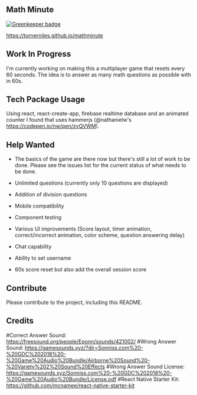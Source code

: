 ## Math Minute

[![Greenkeeper badge](https://badges.greenkeeper.io/turnerniles/mathminute.svg)](https://greenkeeper.io/)

https://turnerniles.github.io/mathminute

## Work In Progress

I'm currently working on making this a multiplayer game that resets every 60 seconds. The idea is to answer as many math questions as possible with in 60s.

## Tech Package Usage

Using react, react-create-app, firebase realtime database and an animated counter I found that uses hammerjs (@nathanielw's https://codepen.io/nw/pen/zvQVWM).

## Help Wanted

- The basics of the game are there now but there's still a lot of work to be done. Please see the issues list for the current status of what needs to be done.

- Unlimited questions (currently only 10 questions are displayed)
- Addition of division questions
- Mobile compatibility
- Component testing
- Various UI improvements (Score layout, timer animation, correct/incorrect animation, color scheme, question answering delay)
- Chat capability
- Ability to set username
- 60s score reset but also add the overall session score

## Contribute

Please contribute to the project, including this README.

## Credits

#Correct Answer Sound: 
https://freesound.org/people/Eponn/sounds/421002/
#Wrong Answer Sound: 
https://gamesounds.xyz/?dir=Sonniss.com%20-%20GDC%202018%20-%20Game%20Audio%20Bundle/Airborne%20Sound%20-%20Variety%202%20Sound%20Effects
#Wrong Answer Sound License: 
https://gamesounds.xyz/Sonniss.com%20-%20GDC%202018%20-%20Game%20Audio%20Bundle/License.pdf
#React Native Starter Kit: 
https://github.com/mcnamee/react-native-starter-kit
